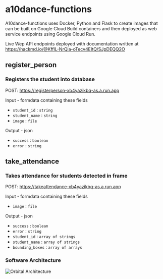 # a10dance-functions

A10dance-functions uses Docker, Python and Flask to create images that can be built on Google Cloud Build containers and then deployed as web service endpoints using Google Cloud Run. <br>

Live Wep API endpoints deployed with documentation written at https://hackmd.io/@KfflL-NrQia-oTecv4EItQ/SJpDEQQ2O


## register_person

### Registers the student into database

POST: https://registerperson-xb4yazikbq-as.a.run.app

Input - formdata containing these fields
* `student_id` : `string`
* `student_name` : `string`
* `image` : `file`

Output - json
* `success` : `boolean`
* `error` : `string`


## take_attendance

### Takes attendance for students detected in frame

POST: https://takeattendance-xb4yazikbq-as.a.run.app

Input - formdata containing these fields
* `image` : `file`

Output - json
* `success` : `boolean`
* `error` : `string`
* `student_id` : `array of strings`
* `student_name` : `array of strings`
* `bounding_boxes` : `array of arrays`

### Software Architecture
![Orbital Architecture](https://user-images.githubusercontent.com/35002411/123557232-5e42de80-d7c2-11eb-97df-e7e4a8648fca.png)
